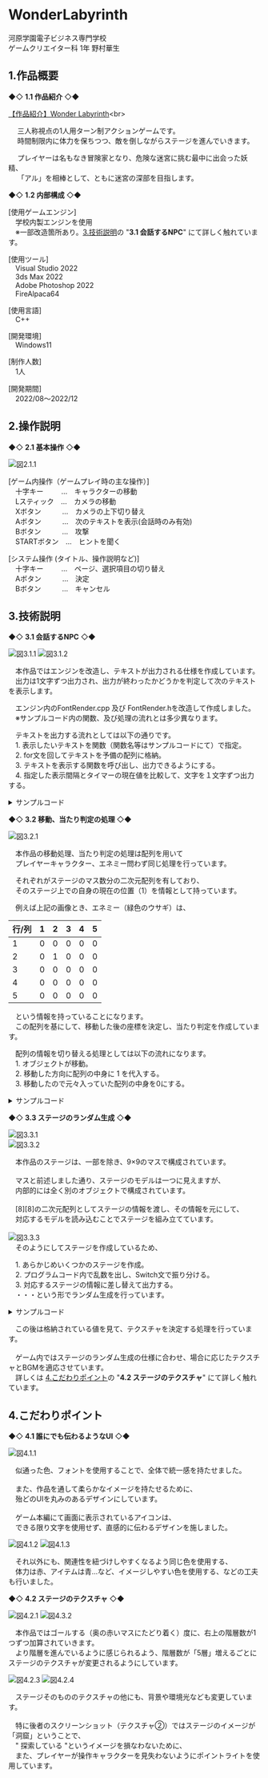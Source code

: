 # WonderLabyrinth
<lead>
河原学園電子ビジネス専門学校 <br>
ゲームクリエイター科 1年 野村華生
</lead>

## 1.作品概要
◆◇ **1.1 作品紹介** ◇◆<br>

 [【作品紹介】Wonder Labyrinth](https://youtu.be/NlRZ1-RVJbg "https://youtu.be/NlRZ1-RVJbg")<br>
 
&emsp; 三人称視点の1人用ターン制アクションゲームです。<br>
&emsp; 時間制限内に体力を保ちつつ、敵を倒しながらステージを進んでいきます。<br>

&emsp; プレイヤーは名もなき冒険家となり、危険な迷宮に挑む最中に出会った妖精、<br>
&emsp; 「アル」を相棒として、ともに迷宮の深部を目指します。<br>

◆◇ **1.2 内部構成** ◇◆<br>

[使用ゲームエンジン]<br>
&emsp;学校内製エンジンを使用 <br>
&emsp;※一部改造箇所あり。[3.技術説明]の "**3.1 会話するNPC**" にて詳しく触れています。

[使用ツール] <br>
&emsp;Visual Studio 2022 <br>
&emsp;3ds Max 2022 <br>
&emsp;Adobe Photoshop 2022 <br>
&emsp;FireAlpaca64 <br>

[使用言語] <br>
&emsp;C++ <br>

[開発環境] <br>
&emsp;Windows11 <br>

[制作人数] <br>
&emsp;1人 <br>

[開発期間] <br>
&emsp;2022/08～2022/12 <br>

## 2.操作説明

◆◇ **2.1 基本操作** ◇◆<br>

![図2.1.1](https://user-images.githubusercontent.com/122655553/213868336-da84f4b4-c8a9-49e5-82e5-40c7954bb47d.png "操作説明") <br>

[ゲーム内操作（ゲームプレイ時の主な操作）] <br>
&emsp;十字キー　 　 …　キャラクターの移動 <br>
&emsp;Lスティック　…　カメラの移動 <br>
&emsp;Xボタン　　　…　カメラの上下切り替え <br>
&emsp;Aボタン　　　…　次のテキストを表示(会話時のみ有効) <br>
&emsp;Bボタン　　　…　攻撃 <br>
&emsp;STARTボタン　…　ヒントを聞く <br>

[システム操作 (タイトル、操作説明など)] <br>
&emsp;十字キー　 　 …　ページ、選択項目の切り替え <br>
&emsp;Aボタン　　　…　決定 <br>
&emsp;Bボタン　　　…　キャンセル <br>

## 3.技術説明

◆◇ **3.1 会話するNPC** ◇◆<br>

![図3.1.1](https://user-images.githubusercontent.com/122655553/214467041-15f1530a-3ec1-4871-8b7a-d134bcdc41a6.png "テキストの出力途中のスクリーンショット")
![図3.1.2](https://user-images.githubusercontent.com/122655553/214469059-aac2ed1f-52b1-431d-8d04-03bc04e39518.png "最終的な出力状態") <br>

&emsp;本作品ではエンジンを改造し、テキストが出力される仕様を作成しています。 <br>
&emsp;出力は1文字ずつ出力され、出力が終わったかどうかを判定して次のテキストを表示します。 <br>

&emsp;エンジン内のFontRender.cpp 及び FontRender.hを改造して作成しました。 <br>
&emsp;※サンプルコード内の関数、及び処理の流れとは多少異なります。 <br>

&emsp;テキストを出力する流れとしては以下の通りです。 <br>
&emsp;1.&nbsp;表示したいテキストを関数（関数名等はサンプルコードにて）で指定。 <br>
&emsp;2.&nbsp;for文を回してテキストを予備の配列に格納。 <br>
&emsp;3.&nbsp;テキストを表示する関数を呼び出し、出力できるようにする。 <br>
&emsp;4.&nbsp;指定した表示間隔とタイマーの現在値を比較して、文字を１文字ずつ出力する。 <br>

<details>
	<summary>サンプルコード</summary><div>	
	
		wchar_t m_text_stock[256] = L"";	// 予備テキスト
		float m_sendText_Interval = 0;		// テキスト送りのインターバルフレーム(間隔)
		float m_sendText_Timer = 0;		// テキスト送りタイマー
		bool m_sendFlag = false;		// メッセージ送り処理のフラグ
		int m_sendText_Len = 0;			// 予備テキストの文字数
		int m_sendText_NowLen = 0;		// 現在の文字数
		
	
		// 1. 表示するテキストを指定する。
		void FontRender::SetSendText(const wchar_t* text, const float& Interval) 
		{
			// 2. 予備テキストの文字数に設定したテキストの文字数を格納。
			m_sendText_Len = (int)wcslen(text);	// 文字数を取得
			// 文字数分for文を回す。
			for (int n = 0; n < m_sendText_Len + 1; n++) {
				// 予備テキスト内に指定したテキストの中身を代入する。
				m_text_stock[n] = text[n];
			}

			// 設定
			// クラス内の変数に引数の Interval を代入する。
			m_sendText_Interval = Interval;
			// タイマーをリセット
			m_sendText_Timer = 0;
			// メッセージ送りフラグを true にして出力できるようにする。
			m_sendFlag = true;
			// 0 の時点で中身を出力してしまうので -1 で出力しないようにする。
			m_sendText_NowLen = -1;
		}
		
		// 3. 指定したテキストを表示する。
		bool FontRender::SendTextUpdate(const float addTime) 
		{
			// メッセージ送りフラグが true なら更新処理を行う。
			if (m_sendText == true) {
				// 4. 指定した表示間隔とタイマーの現在値を比較して、文字を１文字ずつ出力する。
				// fpsをタイマーに加算する
				m_sendText_Timer += addTime;
				// テキストを表示する間隔がタイマーの数値以下のとき
				if (m_sendText_Interval <= m_sendText_Timer) {
	
					// NowLenの値を +1 し、次の文字を表示する。
					m_sendText_NowLen++;

					// 移植
					// 現在のNowLen +1 回分for文を回す。
					for (int n = 0; n < m_textSend_NowLen + 1; n++) {
						// 予備テキストを代入
						m_text[n] = m_text_stock[n];
					}	

					// 後始末
					// タイマーをリセット。
					m_sendText_Timer = 0.0f;
					// 現在の文字数が予備テキストの文字数以上の時
					if (m_sendText_NowLen >= m_sendText_Len) {
						m_sendFlag = false;		// 終了
					}
	
					// true を返す。
					return true;
				}

				// テキストを表示する間隔がタイマーの数値以上のとき
				// false を返す。
				return false;
			}
		}
		
</div></details>

◆◇ **3.2 移動、当たり判定の処理** ◇◆<br>

![図3.2.1](https://user-images.githubusercontent.com/122655553/214481415-3d17fbd6-6223-49a2-8259-47cd7706783a.png "チュートリアルの盤面を上から見たスクリーンショット")

&emsp;本作品の移動処理、当たり判定の処理は配列を用いて <br>
&emsp;プレイヤーキャラクター、エネミー問わず同じ処理を行っています。 <br>

&emsp;それぞれがステージのマス数分の二次元配列を有しており、 <br>
&emsp;そのステージ上での自身の現在の位置（1）を情報として持っています。 <br>

&emsp;例えば上記の画像とき、エネミー（緑色のウサギ）は、 <br>

|行/列|1|2|3|4|5|
|---|---|---|---|---|---|
|1|0|0|0|0|0|0|
|2|0|1|0|0|0|0|
|3|0|0|0|0|0|0|
|4|0|0|0|0|0|0|
|5|0|0|0|0|0|0|

&emsp;という情報を持っていることになります。 <br>
&emsp;この配列を基にして、移動した後の座標を決定し、当たり判定を作成しています。 <br>

&emsp;配列の情報を切り替える処理としては以下の流れになります。 <br>
&emsp;1.&nbsp;オブジェクトが移動。 <br>
&emsp;2.&nbsp;移動した方向に配列の中身に 1 を代入する。 <br>
&emsp;3.&nbsp;移動したので元々入っていた配列の中身を0にする。 <br>

<details>
	<summary>サンプルコード</summary><div>	
	
		float moveSpeed = 50.0f;	// 移動速度

		// 1. オブジェクトが移動。
		if (g_pad[0]->IsTrigger(enButtonUp)) {
			// 現在の2D座標（二次元配列）を代入する
			Vector2 move = position2D;
			// move を移動した後の値にする。
			move.y -= 1.0f;			

			// 動こうとした方向（今回は上方向）に動けるとき。
			if (IsMove(move) == true) {
				// 
				position.z += moveSpeed;
				// ステージのマス数分for文を回す。
				for (int i = 0; i < num->stageNum; i++) {
					for (int j = 0; j < num->stageNum; j++) {
						// 2. 移動した方向の配列の中身に 1 を代入する。
						// 現在の座標を見つけたとき
						if (position_stage[i][j] == 1) {

							// 3. 移動したので元々入っていた配列の中身を0にする。
							position_stage[i][j] = 0;
							// 移動する方向に 1 を代入する。
							position_stage[i - 1][j] = 1;
							// 2D座標（二次元配列）の値を移動後の値にする。
							position2D.y -= 1.0f;

							return;
						}
					}
				}
			}
		}
			
	
</div></details>

◆◇ **3.3 ステージのランダム生成** ◇◆<br>

![図3.3.1](https://user-images.githubusercontent.com/122655553/213916571-711b4e4a-fc53-4196-a1e8-3bcf3321fce4.png "一層目のステージ") <br>
![図3.3.2](https://user-images.githubusercontent.com/122655553/213916575-b57d40c3-cce9-426e-afe2-b2bc35a053a9.png "2層目のステージ") <br>

&emsp;本作品のステージは、一部を除き、9×9のマスで構成されています。 <br><br>
&emsp;マスと前述しました通り、ステージのモデルは一つに見えますが、 <br>
&emsp;内部的には全く別のオブジェクトで構成されています。 <br><br>
&emsp;[8][8]の二次元配列としてステージの情報を渡し、その情報を元にして、 <br>
&emsp;対応するモデルを読み込むことでステージを組み立てています。 <br><br>
![図3.3.3](https://user-images.githubusercontent.com/122655553/213916588-924eff1b-a985-4ad6-9d30-c6653c6fba5d.png "実際に使用したステージのモデル") <br>
&emsp;そのようにしてステージを作成しているため、 <br>

&emsp;1.&nbsp;あらかじめいくつかのステージを作成。 <br>
&emsp;2.&nbsp;プログラムコード内で乱数を出し、Switch文で振り分ける。 <br>
&emsp;3.&nbsp;対応するステージの情報に差し替えて出力する。 <br>
&emsp;・・・という形でランダム生成を行っています。
<details>
	<summary>サンプルコード</summary><div>	
	
			int stageNum = 2;			// 2次元配列の行と列の値。

			// 1. あらかじめいくつかのステージを作成。
			// 元々のステージのデータ。
			// 本作では配列内に格納している値でテクスチャを指定しています。
			int stage[2][2] = {
			{ 0,0 },
			{ 0,0 },
			};

			// 帰ってきた値が 0 の時このデータを代入する。
			int stage_0[2][2] = {
			{ 0,1 },
			{ 1,0 },
			};

			// 帰ってきた値が 1 の時このデータを代入する。
			int stage_1[2][2] = {
			{ 1,1 },
			{ 1,1 },
			};

			int stageState = rand() % 2;		// 0~1 でランダムな値を返す。			

			// 2. プログラムコード内で乱数を出し、Switch文で振り分けるnい
			// ステージ情報を代入する。
			switch (stageState) {
			case 0:
				// 3. 対応するステージの情報に差し替えて出力する。
				for (int j = 0; j < stageNum; j++) {
					for (int i = 0; i < stageNum; i++) {
						stage[j][i] = stage_0[j][i];
					}
				}
				break;
			case 1:
				// 3. 対応するステージの情報に差し替えて出力する。
				for (int j = 0; j < stageNum; j++) {
					for (int i = 0; i < stageNum; i++) {
						stage[j][i] = stage_1[j][i];
					}
				}

				break;
			}
	
</div></details>

&emsp;この後は格納されている値を見て、テクスチャを決定する処理を行っています。 <br><br>
&emsp;ゲーム内ではステージのランダム生成の仕様に合わせ、場合に応じたテクスチャとBGMを適応させています。 <br>
&emsp;詳しくは [4.こだわりポイント]の "**4.2 ステージのテクスチャ**" にて詳しく触れています。 <br>

## 4.こだわりポイント

◆◇ **4.1 誰にでも伝わるようなUI** ◇◆<br>

![図4.1.1](https://user-images.githubusercontent.com/122655553/213916423-6576f885-0525-4e8d-9da6-fdbf708e1026.png "ゲーム内で使用したUI一覧") <br>

&emsp;似通った色、フォントを使用することで、全体で統一感を持たせました。 <br><br>
&emsp;また、作品を通して柔らかなイメージを持たせるために、 <br>
&emsp;殆どのUIを丸みのあるデザインにしています。 <br><br>
&emsp;ゲーム本編にて画面に表示されているアイコンは、 <br>
&emsp;できる限り文字を使用せず、直感的に伝わるデザインを施しました。 <br>

![図4.1.2](https://user-images.githubusercontent.com/122655553/213916498-632df5ec-2178-495d-ab86-fc4e8d457401.png "ゲーム内で使用したアイテムのゲージ")
![図4.1.3](https://user-images.githubusercontent.com/122655553/213916501-5eb41197-cb4c-4b68-b0d7-60199b983daa.png "ゲーム内で登場するアイテム") <br>

&emsp;それ以外にも、関連性を紐づけしやすくなるよう同じ色を使用する、<br>
&emsp;体力は赤、アイテムは青…など、イメージしやすい色を使用する、などの工夫も行いました。<br>

◆◇ **4.2 ステージのテクスチャ** ◇◆

![図4.2.1](https://user-images.githubusercontent.com/122655553/213963486-bad5e8da-445b-4671-9359-ae5cc04ddacb.png "1層目のスクリーンショット")
![図4.3.2](https://user-images.githubusercontent.com/122655553/213963495-45c104d4-72b3-4769-885f-b0bd7c0a3ad4.png "10層目のスクリーンショット") <br>

&emsp;本作品ではゴールする（奥の赤いマスにたどり着く）度に、右上の階層数が1つずつ加算されていきます。 <br>
&emsp;より階層を進んでいるように感じられるよう、階層数が「5層」増えるごとにステージのテクスチャが変更されるようにしています。 <br>

![図4.2.3](https://user-images.githubusercontent.com/122655553/213963507-7cb18f85-abfc-4faa-87f7-a48615e09cbb.png "学校内製エンジンを使用したテクスチャ①")
![図4.2.4](https://user-images.githubusercontent.com/122655553/213963512-e9ebb04e-fdd8-4fad-94da-82bc02298760.png "学校内製エンジンを使用したテクスチャ②") <br>

&emsp;ステージそのもののテクスチャの他にも、背景や環境光なども変更しています。 <br><br>
&emsp;特に後者のスクリーンショット（テクスチャ②）ではステージのイメージが「洞窟」ということで、 <br>
&emsp;" 探索している "というイメージを損なわないために、 <br>
&emsp;また、プレイヤーが操作キャラクターを見失わないようにポイントライトを使用しています。 <br>

[1.作品概要]:https://github.com/nom0531/WonderLabyrinth/blob/main/README.md#1%E4%BD%9C%E5%93%81%E6%A6%82%E8%A6%81
[2.操作説明]:https://github.com/nom0531/WonderLabyrinth/blob/main/README.md#2%E6%93%8D%E4%BD%9C%E8%AA%AC%E6%98%8E
[3.技術説明]:https://github.com/nom0531/WonderLabyrinth/blob/main/README.md#3%E6%8A%80%E8%A1%93%E8%AA%AC%E6%98%8E
[4.こだわりポイント]:https://github.com/nom0531/WonderLabyrinth/blob/main/README.md#4%E3%81%93%E3%81%A0%E3%82%8F%E3%82%8A%E3%83%9D%E3%82%A4%E3%83%B3%E3%83%88
